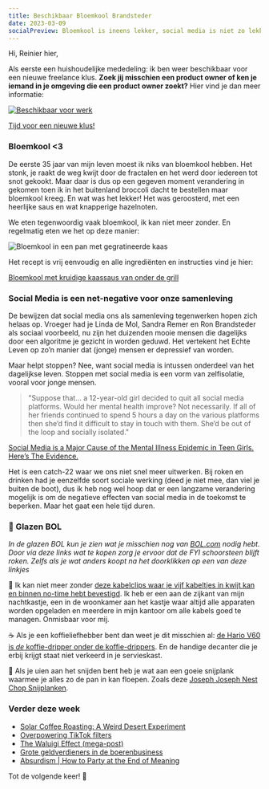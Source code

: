 ```yaml
---
title: Beschikbaar Bloemkool Brandsteder
date: 2023-03-09
socialPreview: Bloemkool is ineens lekker, social media is niet zo lekker en ik ben beschikbaar voor een nieuwe klus!
---
```


Hi, Reinier hier,

Als eerste een huishoudelijke mededeling: ik ben weer beschikbaar voor een nieuwe freelance klus. **Zoek jij misschien een product owner of ken je iemand in je omgeving die een product owner zoekt?** Hier vind je dan meer informatie:

[![Beschikbaar voor werk](https://reinierladan.nl/images/beschikbaar-social.jpg)](https://reinierladan.nl/blog/2023/beschikbaar-voor-freelance-werk/)

[Tijd voor een nieuwe klus!](https://reinierladan.nl/blog/2023/beschikbaar-voor-freelance-werk/)

### Bloemkool \<3

De eerste 35 jaar van mijn leven moest ik niks van bloemkool hebben. Het stonk, je raakt de weg kwijt door de fractalen en het werd door iedereen tot snot gekookt. Maar daar is dus op een gegeven moment verandering in gekomen toen ik in het buitenland broccoli dacht te bestellen maar bloemkool kreeg. En wat was het lekker! Het was geroosterd, met een heerlijke saus en wat knapperige hazelnoten.

We eten tegenwoordig vaak bloemkool, ik kan niet meer zonder. En regelmatig eten we het op deze manier:

![Bloemkool in een pan met gegratineerde kaas](https://reinier.fyi/images/recepten/bloemkool-kaassaus.jpg)

Het recept is vrij eenvoudig en alle ingrediënten en instructies vind je hier:

[Bloemkool met kruidige kaassaus van onder de grill](https://reinier.fyi/blog/recepten/bloemkool-kruidige-kaassaus/)

### Social Media is een net-negative voor onze samenleving

De bewijzen dat social media ons als samenleving tegenwerken hopen zich helaas op. Vroeger had je Linda de Mol, Sandra Remer en Ron Brandsteder als sociaal voorbeeld, nu zijn het duizenden mooie mensen die dagelijks door een algoritme je gezicht in worden geduwd. Het vertekent het Echte Leven op zo’n manier dat (jonge) mensen er depressief van worden.

Maar helpt stoppen? Nee, want social media is intussen onderdeel van het dagelijkse leven. Stoppen met social media is een vorm van zelfisolatie, vooral voor jonge mensen.

> "Suppose that... a 12-year-old girl decided to quit all social media platforms. Would her mental health improve? Not necessarily. If all of her friends continued to spend 5 hours a day on the various platforms then she’d find it difficult to stay in touch with them. She’d be out of the loop and socially isolated."

[Social Media is a Major Cause of the Mental Illness Epidemic in Teen Girls. Here’s The Evidence.](https://jonathanhaidt.substack.com/p/social-media-mental-illness-epidemic)

Het is een catch-22 waar we ons niet snel meer uitwerken. Bij roken en drinken had je eenzelfde soort sociale werking (deed je niet mee, dan viel je buiten de boot), dus ik heb nog wel hoop dat er een langzame verandering mogelijk is om de negatieve effecten van social media in de toekomst te beperken. Maar het gaat een hele tijd duren.

### 🔮 Glazen BOL

_In de glazen BOL kun je zien wat je misschien nog van [BOL.com](https://partner.bol.com/click/click?p=2&t=url&s=1066120&f=TXL&url=https%3A%2F%2Fwww.bol.com%2Fnl%2F&name=BOL%20homepage) nodig hebt. Door via deze links wat te kopen zorg je ervoor dat de FYI schoorsteen blijft roken. Zelfs als je wat anders koopt na het doorklikken op een van deze linkjes_

🚠 Ik kan niet meer zonder [deze kabelclips waar je vijf kabeltjes in kwijt kan en binnen no-time hebt bevestigd](https://partner.bol.com/click/click?p=2&t=url&s=1066120&f=TXL&url=https%3A%2F%2Fwww.bol.com%2Fnl%2Fnl%2Fp%2Fmerkloos-2x-kabel-organiser-zwart-2x-kabel-clips-voor-5-kabels-zelfklevende-kabelclips-kabelklem-kabelhouder-kabelgoot-houder-kabel-management%2F9300000007725661%2F&name=Merkloos%202x%20Kabel%20Organiser). Ik heb er een aan de zijkant van mijn nachtkastje, een in de woonkamer aan het kastje waar altijd alle apparaten worden opgeladen en meerdere in mijn kantoor om alle kabels goed te managen. Onmisbaar voor mij.

☕️ Als je een koffieliefhebber bent dan weet je dit misschien al: [de Hario V60 is _de_ koffie-dripper onder de koffie-drippers](https://partner.bol.com/click/click?p=2&t=url&s=1066120&f=TXL&url=https%3A%2F%2Fwww.bol.com%2Fnl%2Fp%2Fhario-v60-drip-decanter-02%2F9200000040262918%2F&name=Hario%20V60%20Drip%20Decanter%2002). En de handige decanter die je erbij krijgt staat niet verkeerd in je servieskast.

🔪 Als je uien aan het snijden bent heb je wat aan een goeie snijplank waarmee je alles zo de pan in kan floepen. Zoals deze [Joseph Joseph Nest Chop Snijplanken](https://partner.bol.com/click/click?p=2&t=url&s=1066120&f=TXL&url=https%3A%2F%2Fwww.bol.com%2Fnl%2Fp%2Fjoseph-joseph-nest-chop-snijplanken-opstaande-rand-polypropyleen-set-van-3-stuks-opal%2F9200000065663948%2F&name=Joseph%20Joseph%20Nest%20Chop%20Snijplanken%20-%20Opstaand...).

### Verder deze week

- [Solar Coffee Roasting: A Weird Desert Experiment](https://www.youtube.com/watch?v=qV0bJHizJBA)
- [Overpowering TikTok filters](https://axbom.com/tiktok/)
- [The Waluigi Effect (mega-post)](https://www.lesswrong.com/posts/D7PumeYTDPfBTp3i7/the-waluigi-effect-mega-post)
- [Grote geldverdieners in de boerenbusiness](https://www.youtube.com/watch?v=_6mbSJJr7wM)
- [Absurdism | How to Party at the End of Meaning](https://www.youtube.com/watch?v=Jv79l1b-eoI)

Tot de volgende keer! 👋
